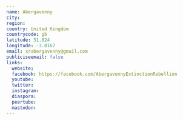```yaml
---
name: Abergavenny
city:
region:
country: United Kingdom
countrycode: gb
latitude: 51.824
longitude: -3.0167
email: xrabergavenny@gmail.com
publiciseemail: false
links:
  website:
  facebook: https://facebook.com/AbergavennyExtinctionRebellion
  youtube:
  twitter:
  instagram:
  diaspora:
  peertube:
  mastodon:
---
```

